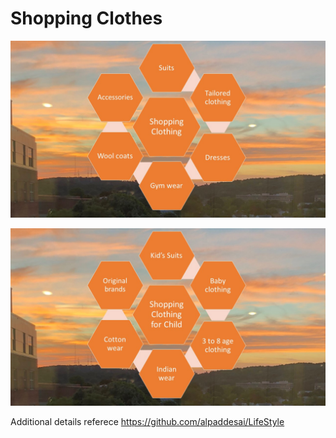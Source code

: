 # Shopping Clothes

![image](ShoppingClothes.JPG)

![image](ShoppingClothesChild.JPG)

Additional details referece https://github.com/alpaddesai/LifeStyle
